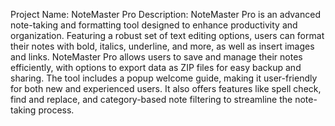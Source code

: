 Project Name: NoteMaster Pro
Description:
NoteMaster Pro is an advanced note-taking and formatting tool designed to enhance productivity and organization. Featuring a robust set of text editing options, users can format their notes with bold, italics, underline, and more, as well as insert images and links. NoteMaster Pro allows users to save and manage their notes efficiently, with options to export data as ZIP files for easy backup and sharing. The tool includes a popup welcome guide, making it user-friendly for both new and experienced users. It also offers features like spell check, find and replace, and category-based note filtering to streamline the note-taking process.